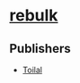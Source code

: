 # [rebulk](https://pypi.org/project/rebulk)



## Publishers
- [Toilal](https://pypi.org/user/Toilal)


